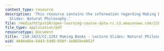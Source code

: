 ```yaml
---
content_type: resource
description: 'This resource contains the information regarding Making Books - Lecture
  Slides: Natural Philosophy.'
file: /media/https%3A/open-learning-course-data-rc.s3.amazonaws.com/21h-343j-making-books-the-renaissance-and-today-spring-2016/4880a66e64435dd8050f3e882be4652f_MIT21H_343JS16_Philo.pdf
file_type: application/pdf
resourcetype: Document
title: '21H.343J/CC.120J Making Books - Lecture Slides: Natural Philosophy'
uid: 4880a66e-6443-5dd8-050f-3e882be4652f
---
```

